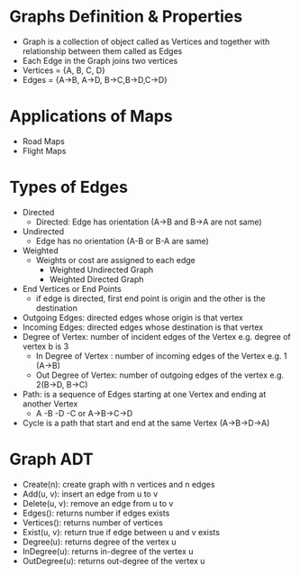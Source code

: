 # Graphs Definition & Properties
- Graph is a collection of object called as Vertices and together with relationship between them called as Edges
- Each Edge in the Graph joins two vertices
- Vertices = {A, B, C, D}
- Edges = {A->B, A->D, B->C,B->D,C->D}

# Applications of Maps
- Road Maps
- Flight Maps

# Types of Edges
- Directed
  - Directed: Edge has orientation (A->B and B->A are not same)
- Undirected
  - Edge has no orientation (A-B or B-A are same)
- Weighted
  - Weights or cost are assigned to each edge
    - Weighted Undirected Graph
    - Weighted Directed Graph
- End Vertices or End Points
  - if edge is directed, first end point is origin and the other is the destination
- Outgoing Edges: directed edges whose origin is that vertex
- Incoming Edges: directed edges whose destination is that vertex
- Degree of Vertex: number of incident edges of the Vertex e.g. degree of vertex b is 3
  - In Degree of Vertex : number of incoming edges of the Vertex e.g. 1 (A->B)
  - Out Degree of Vertex: number of outgoing edges of the vertex e.g. 2(B->D, B->C)
- Path: is a sequence of Edges starting at one Vertex and ending at another Vertex
  - A -B -D -C or A->B->C->D
- Cycle is a path that start and end at the same Vertex (A->B->D->A)
# Graph ADT
- Create(n): create graph with n vertices and n edges
- Add(u, v): insert an edge from u to v
- Delete(u, v): remove an edge from u to v
- Edges(): returns number if edges exists
- Vertices(): returns number of vertices
- Exist(u, v): return true if edge between u and v exists
- Degree(u): returns degree of the vertex u
- InDegree(u): returns in-degree of the vertex u
- OutDegree(u): returns out-degree of the vertex u